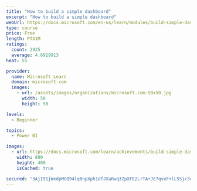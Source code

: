 ```yaml
---
title: "How to build a simple dashboard"
excerpt: "How to build a simple dashboard"
webUrl: https://docs.microsoft.com/en-us/learn/modules/build-simple-dashboard/
type: course
price: Free
length: PT31M
ratings:
  count: 2925
  average: 4.6929913
heat: 55

provider:
  name: Microsoft Learn
  domain: microsoft.com
  images:
    - url: /assets/images/organizations/microsoft.com-50x50.jpg
      width: 50
      height: 50

levels:
  - Beginner

topics:
  - Power BI

images:
  - url: https://docs.microsoft.com/learn/achievements/build-simple-dashboard-social.png
    width: 800
    height: 400
    isCached: true

secured: "3AjI91jWedpMOQ94lq0npXph1dfJXaRwq3ZpXFE2LrTA+JE7qvxF+lL5Sjc3c7TZlOQIVoijq2mg4atQrdV4bz+yvAR+EaC3JI1ohBttbdvaTH7hpbipAqfHZlyrjDY2M24po9cYGjxmNvJaAZaB/z6KbsrBgLxxqSAicNQ1AKz7rnfB2lG3tjTZZbGTgUseuPUzZS6WqSM97BpvyiAeL891iHfuyNZ7lamO5REVHxzIqjZi54H6ER9/Iv86S8pcXiZhNlaufNGiN92Nr9nzBZTec388aIO+Uz6Yci2fJ9VQsO2y7HSlIA2CjGK79svSNDizxfCGaS/REfHz7s+FZYUlhUumhcX433zEsbqiNTCP9fiQi3HB9sn0QiNgmm6Puh1qw6B2OV9uG1vTdqO4FVC45KeU1AS1IxYxNi2+j7I=;+ipW85cF5SObq1h8e2A4Cg=="
---
```



